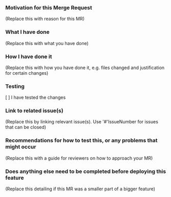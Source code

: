 ### Motivation for this Merge Request
(Replace this with reason for this MR)


### What I have done
(Replace this with what you have done)


### How I have done it
(Replace this with how you have done it, e.g. files changed and justification for certain changes)


### Testing
[ ] I have tested the changes



### Link to related issue(s)
(Replace this by linking relevant issue(s). Use '#'IssueNumber for issues that can be closed)


### Recommendations for how to test this, or any problems that might occur
(Replace this with a guide for reviewers on how to approach your MR)


### Does anything else need to be completed before deploying this feature
(Replace this detailing if this MR was a smaller part of a bigger feature)

